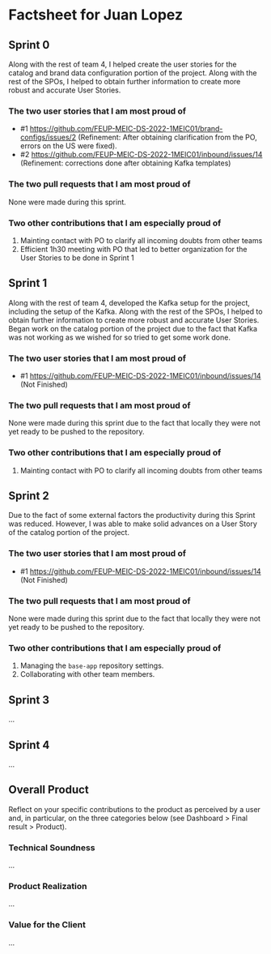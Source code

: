 # Factsheet for Juan Lopez

## Sprint 0

Along with the rest of team 4, I helped create the user stories for the catalog and brand data configuration portion of the project.
Along with the rest of the SPOs, I helped to obtain further information to create more robust and accurate User Stories.


### The two user stories that I am most proud of

 * #1 https://github.com/FEUP-MEIC-DS-2022-1MEIC01/brand-configs/issues/2 (Refinement: After obtaining clarification from the PO, errors on the US were fixed).
 * #2 https://github.com/FEUP-MEIC-DS-2022-1MEIC01/inbound/issues/14 (Refinement: corrections done after obtaining Kafka templates)


### The two pull requests that I am most proud of

None were made during this sprint.


### Two other contributions that I am especially proud of

1. Mainting contact with PO to clarify all incoming doubts from other teams
2. Efficient 1h30 meeting with PO that led to better organization for the User Stories to be done in Sprint 1

## Sprint 1

Along with the rest of team 4, developed the Kafka setup for the project, including the setup of the Kafka.
Along with the rest of the SPOs, I helped to obtain further information to create more robust and accurate User Stories.
Began work on the catalog portion of the project due to the fact that Kafka was not working as we wished for so tried to get some work done.


### The two user stories that I am most proud of

* #1 https://github.com/FEUP-MEIC-DS-2022-1MEIC01/inbound/issues/14 (Not Finished)


### The two pull requests that I am most proud of

None were made during this sprint due to the fact that locally they were not yet ready to be pushed to the repository.


### Two other contributions that I am especially proud of

1. Mainting contact with PO to clarify all incoming doubts from other teams


## Sprint 2

Due to the fact of some external factors the productivity during this Sprint was reduced. However, I was able to make solid advances on a User Story of the catalog portion of the project.

### The two user stories that I am most proud of

* #1 https://github.com/FEUP-MEIC-DS-2022-1MEIC01/inbound/issues/14 (Not Finished)


### The two pull requests that I am most proud of

None were made during this sprint due to the fact that locally they were not yet ready to be pushed to the repository.


### Two other contributions that I am especially proud of

 1. Managing the `base-app` repository settings.
 2. Collaborating with other team members. 


## Sprint 3

...


## Sprint 4

...


## Overall Product

Reflect on your specific contributions to the product as perceived by a user and, in particular, on the three categories below (see Dashboard > Final result > Product).


### Technical Soundness

...


### Product Realization

...


### Value for the Client

...